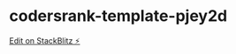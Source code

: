 # codersrank-template-pjey2d

[Edit on StackBlitz ⚡️](https://stackblitz.com/edit/codersrank-template-pjey2d)